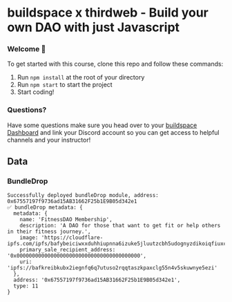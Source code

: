# buildspace x thirdweb - Build your own DAO with just Javascript

### **Welcome 👋**
To get started with this course, clone this repo and follow these commands:

1. Run `npm install` at the root of your directory
2. Run `npm start` to start the project
3. Start coding!

### **Questions?**
Have some questions make sure you head over to your [buildspace Dashboard](https://app.buildspace.so/projects/COb520aae3-7925-42f4-a5e7-eaf718933766) and link your Discord account so you can get access to helpful channels and your instructor!


## Data

### BundleDrop

```
Successfully deployed bundleDrop module, address: 0x67557197f9736ad15AB31662F25b1E9B05d342e1
✅ bundleDrop metadata: {
  metadata: {
    name: 'FitnessDAO Membership',
    description: 'A DAO for those that want to get fit or help others in their fitness journey.',
    image: 'https://cloudflare-ipfs.com/ipfs/bafybeiciwxxduhhiupnna6izuke5jluutzcbh5udognyzdikoiqfiuxc6q',
    primary_sale_recipient_address: '0x0000000000000000000000000000000000000000',
    uri: 'ipfs://bafkreibkubx2iegnfq6q7utuso2rqqtaszkpaxclg55n4v5skuwnye5ezi'
  },
  address: '0x67557197f9736ad15AB31662F25b1E9B05d342e1',
  type: 11
}
```